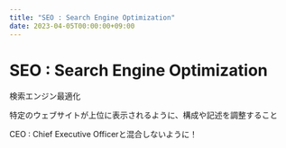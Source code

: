 ```yaml
---
title: "SEO : Search Engine Optimization"
date: 2023-04-05T00:00:00+09:00
---
```

# SEO : Search Engine Optimization

検索エンジン最適化

特定のウェブサイトが上位に表示されるように、構成や記述を調整すること

CEO : Chief Executive Officerと混合しないように！